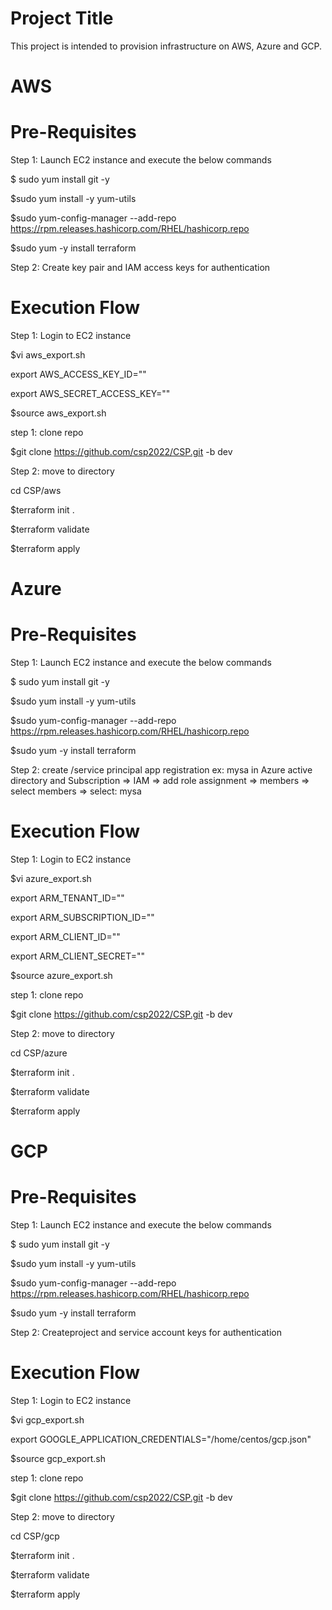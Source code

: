 Project Title
=====================
This project is intended to provision infrastructure on AWS, Azure and GCP.

AWS
======

Pre-Requisites
============================
Step 1: Launch EC2 instance and execute the below commands

$ sudo yum install git -y

$sudo yum install -y yum-utils

$sudo yum-config-manager --add-repo https://rpm.releases.hashicorp.com/RHEL/hashicorp.repo

$sudo yum -y install terraform

Step 2: Create key pair and IAM access keys for authentication


Execution Flow
=====================

Step 1: Login to EC2 instance

$vi aws_export.sh

export AWS_ACCESS_KEY_ID=""

export AWS_SECRET_ACCESS_KEY=""

$source aws_export.sh


step 1: clone repo

$git clone https://github.com/csp2022/CSP.git -b dev

Step 2: move to directory

cd CSP/aws

$terraform init .

$terraform validate 

$terraform apply 

Azure
=======
Pre-Requisites
============================
Step 1: Launch EC2 instance and execute the below commands

$ sudo yum install git -y

$sudo yum install -y yum-utils

$sudo yum-config-manager --add-repo https://rpm.releases.hashicorp.com/RHEL/hashicorp.repo

$sudo yum -y install terraform

Step 2: create /service principal app registration ex: mysa in Azure active directory and Subscription => IAM => add role assignment => members => select members => select: mysa


Execution Flow
=====================

Step 1: Login to EC2 instance

$vi azure_export.sh

export ARM_TENANT_ID=""

export ARM_SUBSCRIPTION_ID=""

export ARM_CLIENT_ID=""

export ARM_CLIENT_SECRET=""

$source azure_export.sh


step 1: clone repo

$git clone https://github.com/csp2022/CSP.git -b dev

Step 2: move to directory

cd CSP/azure

$terraform init .

$terraform validate 

$terraform apply 


GCP
=======
Pre-Requisites
============================
Step 1: Launch EC2 instance and execute the below commands

$ sudo yum install git -y

$sudo yum install -y yum-utils

$sudo yum-config-manager --add-repo https://rpm.releases.hashicorp.com/RHEL/hashicorp.repo

$sudo yum -y install terraform

Step 2: Createproject and service account keys for authentication


Execution Flow
=====================

Step 1: Login to EC2 instance

$vi gcp_export.sh

export GOOGLE_APPLICATION_CREDENTIALS="/home/centos/gcp.json"

$source gcp_export.sh



step 1: clone repo

$git clone https://github.com/csp2022/CSP.git -b dev

Step 2: move to directory

cd CSP/gcp

$terraform init .

$terraform validate 

$terraform apply 
